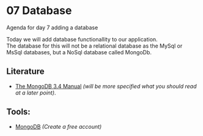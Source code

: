 # 07 Database
Agenda for day 7 adding a database    

Today we will add database functionallity to our application.    
The database for this will not be a relational database as the MySql or MsSql databases, but a NoSql database called MongoDb.

## Literature

* [The MongoDB 3.4 Manual](https://docs.mongodb.com/manual/) _(will be more specified what you should read at a later point)_.


## Tools:

* [MongoDB](https://www.mongodb.com/) _(Create a free account)_


